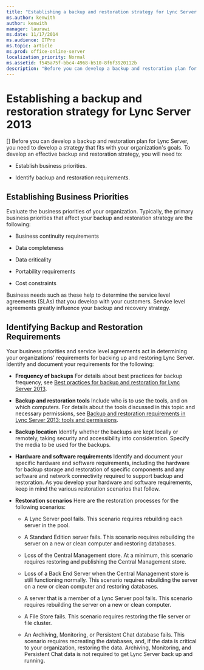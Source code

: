 ```yaml
---
title: "Establishing a backup and restoration strategy for Lync Server 2013"
ms.author: kenwith
author: kenwith
manager: laurawi
ms.date: 11/17/2014
ms.audience: ITPro
ms.topic: article
ms.prod: office-online-server
localization_priority: Normal
ms.assetid: f545a75f-bbc4-4968-b510-8f6f3920112b
description: "Before you can develop a backup and restoration plan for Lync Server, you need to develop a strategy that fits with your organization's goals. To develop an effective backup and restoration strategy, you will need to:"
---
```


# Establishing a backup and restoration strategy for Lync Server 2013
[]
Before you can develop a backup and restoration plan for Lync Server, you need to develop a strategy that fits with your organization's goals. To develop an effective backup and restoration strategy, you will need to:
  
- Establish business priorities.
    
- Identify backup and restoration requirements.
    
## Establishing Business Priorities

Evaluate the business priorities of your organization. Typically, the primary business priorities that affect your backup and restoration strategy are the following:
  
- Business continuity requirements
    
- Data completeness
    
- Data criticality
    
- Portability requirements
    
- Cost constraints
    
Business needs such as these help to determine the service level agreements (SLAs) that you develop with your customers. Service level agreements greatly influence your backup and recovery strategy.
  
## Identifying Backup and Restoration Requirements

Your business priorities and service level agreements act in determining your organizations' requirements for backing up and restoring Lync Server. Identify and document your requirements for the following:
  
- **Frequency of backups** For details about best practices for backup frequency, see [Best practices for backup and restoration for Lync Server 2013](best-practices-for-backup-and-restoration.md).
    
- **Backup and restoration tools** Include who is to use the tools, and on which computers. For details about the tools discussed in this topic and necessary permissions, see [Backup and restoration requirements in Lync Server 2013: tools and permissions](backup-and-restoration-requirements-tools-and-permissions.md).
    
- **Backup location** Identify whether the backups are kept locally or remotely, taking security and accessibility into consideration. Specify the media to be used for the backups. 
    
- **Hardware and software requirements** Identify and document your specific hardware and software requirements, including the hardware for backup storage and restoration of specific components and any software and network connectivity required to support backup and restoration. As you develop your hardware and software requirements, keep in mind the various restoration scenarios that follow. 
    
- **Restoration scenarios** Here are the restoration processes for the following scenarios: 
    
  - A Lync Server pool fails. This scenario requires rebuilding each server in the pool.
    
  - A Standard Edition server fails. This scenario requires rebuilding the server on a new or clean computer and restoring databases.
    
  - Loss of the Central Management store. At a minimum, this scenario requires restoring and publishing the Central Management store.
    
  - Loss of a Back End Server when the Central Management store is still functioning normally. This scenario requires rebuilding the server on a new or clean computer and restoring databases.
    
  - A server that is a member of a Lync Server pool fails. This scenario requires rebuilding the server on a new or clean computer. 
    
  - A File Store fails. This scenario requires restoring the file server or file cluster.
    
  - An Archiving, Monitoring, or Persistent Chat database fails. This scenario requires recreating the databases, and, if the data is critical to your organization, restoring the data. Archiving, Monitoring, and Persistent Chat data is not required to get Lync Server back up and running.
    

